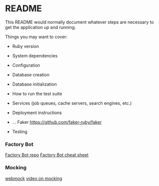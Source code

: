 # README

This README would normally document whatever steps are necessary to get the
application up and running.

Things you may want to cover:

* Ruby version

* System dependencies

* Configuration

* Database creation

* Database initialization

* How to run the test suite

* Services (job queues, cache servers, search engines, etc.)

* Deployment instructions

* ...
Faker
https://github.com/faker-ruby/faker

* Testing

### Factory Bot
[Factory Bot repo](https://github.com/thoughtbot/factory_bot/wiki)
[Factory Bot cheat sheet](https://devhints.io/factory_bot)

### Mocking
[webmock](https://github.com/bblimke/webmock)
[video on mocking](https://www.youtube.com/watch?v=Okck4Fc557o)